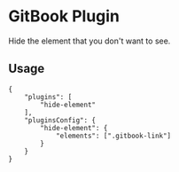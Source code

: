 # GitBook Plugin

Hide the element that you don't want to see.




































































































































<extoc></extoc>

## Usage

```
{
    "plugins": [
        "hide-element"
    ],
    "pluginsConfig": {
        "hide-element": {
            "elements": [".gitbook-link"]
        }
    }
}
```